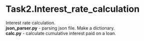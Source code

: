 # Task2.Interest_rate_calculation
Interest rate calculation.  
<b>json_parser.py</b> - parsing json file. Make a dictionary.  
<b>calc.py</b> - calculate cumulative interest paid on a loan.  
